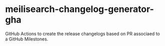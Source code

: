 #  meilisearch-changelog-generator-gha

GitHub Actions to create the release changelogs based on PR associaed to a GitHub Milestones.

